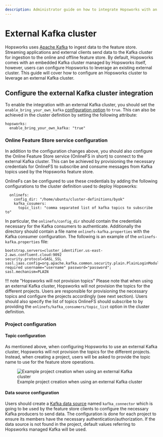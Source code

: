 ```yaml
---
description: Administrator guide on how to integrate Hopsworks with an external Kafka cluster to handle data ingestion into the feature store. 
---
```


# External Kafka cluster

Hopsworks uses [Apache Kafka](https://kafka.apache.org/) to ingest data to the feature store. Streaming applications and external clients send data to the Kafka cluster for ingestion to the online and offline feature store.
By default, Hopsworks comes with an embedded Kafka cluster managed by Hopsworks itself, however, users can configure Hopsworks to leverage an existing external cluster. 
This guide will cover how to configure an Hopsworks cluster to leverage an external Kafka cluster.

## Configure the external Kafka cluster integration

To enable the integration with an external Kafka cluster, you should set the `enable_bring_your_own_kafka` [configuration option](../admin/variables.md) to `true`.
This can also be achieved in the cluster definition by setting the following attribute:

```
hopsworks:
  enable_bring_your_own_kafka: "true"
```

### Online Feature Store service configuration

In addition to the configuration changes above, you should also configure the Online Feature Store service (OnlineFS in short) to connect to the external Kafka cluster.
This can be achieved by provisioning the necessary credentials for OnlineFS to subscribe and consume messages from Kafka topics used by the Hopsworks feature store.

OnlineFs can be configured to use these credentials by adding the following configurations to the cluster definition used to deploy Hopsworks:

```
  onlinefs:
    config_dir: "/home/ubuntu/cluster-definitions/byok"
    kafka_cosumers:
      topic_list: "comma separated list of kafka topics to subscribe to"
```

In particular, the `onlinefs/config_dir` should contain the credentials necessary for the Kafka consumers to authenticate. 
Additionally the directory should contain a file name `onlinefs-kafka.properties` with the Kafka consumer configuration.
The following is an example of the `onlinefs-kafka.properties` file:

```
bootstrap.servers=cluster_identifier.us-east-2.aws.confluent.cloud:9092
security.protocol=SASL_SSL
sasl.jaas.config=org.apache.kafka.common.security.plain.PlainLoginModule required username="username" password="password";
sasl.mechanism=PLAIN
```

!!! note "Hopsworks will not provision topics"
    Please note that when using an external Kafka cluster, Hopsworks will not provision the topics for the different projects. Users are responsible for provisioning the necessary topics and configure the projects accordingly (see next section).
    Users should also specify the list of topics OnlineFS should subscribe to by providing the `onlinefs/kafka_consumers/topic_list` option in the cluster definition.

### Project configuration

#### Topic configuration

As mentioned above, when configuring Hopsworks to use an external Kafka cluster, Hopsworks will not provision the topics for the different projects. Instead, when creating a project, users will be asked to provide the topic name to use for the feature store operations.

<p align="center">
  <figure>
    <img src="../../../assets/images/setup_installation/on_prem/byok_project_configuration.png" alt="Example project creation when using an external Kafka cluster">
    <figcaption>Example project creation when using an external Kafka cluster</figcaption>
  </figure>
</p>

#### Data source configuration 

Users should create a [Kafka data source](../../user_guides/fs/data_sources/creation/kafka.md) named `kafka_connector` which is going to be used by the feature store clients to configure the necessary Kafka producers to send data.
The configuration is done for each project to ensure its members have the necessary authentication/authorization.
If the data source is not found in the project, default values referring to Hopsworks managed Kafka will be used.
